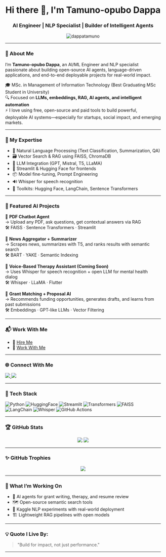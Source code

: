 <h1 align="center">Hi there 👋, I'm Tamuno-opubo Dappa</h1>
<h3 align="center">AI Engineer | NLP Specialist | Builder of Intelligent Agents</h3>

<p align="center">
  <img src="https://komarev.com/ghpvc/?username=dappatamuno&label=Profile%20views&color=blue&style=flat" alt="dappatamuno" />
</p>

---

### 💬 About Me

I’m **Tamuno-opubo Dappa**, an AI/ML Engineer and NLP specialist passionate about building open-source AI agents, language-driven applications, and end-to-end deployable projects for real-world impact.

🎓 MSc. in Management of Information Technology (Best Graduating MSc Student in University)  
🔍 Focused on **LLMs, embeddings, RAG, AI agents, and intelligent automation**  
⚡ I love using free, open-source and paid tools to build powerful, deployable AI systems—especially for startups, social impact, and emerging markets.

---

### 🧠 My Expertise

- 📝 Natural Language Processing (Text Classification, Summarization, QA)
- 🗃️ Vector Search & RAG using FAISS, ChromaDB
- 🤖 LLM Integration (GPT, Mistral, T5, LLaMA)
- 🎯 Streamlit & Hugging Face for frontends
- 📦 Model fine-tuning, Prompt Engineering
- 🔊 Whisper for speech recognition
- 🧰 Toolkits: Hugging Face, LangChain, Sentence Transformers

---

### 🚀 Featured AI Projects

🔹 **PDF Chatbot Agent**  
→ Upload any PDF, ask questions, get contextual answers via RAG  
🛠️ FAISS · Sentence Transformers · Streamlit

🔹 **News Aggregator + Summarizer**  
→ Scrapes news, summarizes with T5, and ranks results with semantic search  
🛠️ BART · YAKE · Semantic Indexing

🔹 **Voice-Based Therapy Assistant (Coming Soon)**  
→ Uses Whisper for speech recognition + open LLM for mental health dialog  
🛠️ Whisper · LLaMA · Flutter

🔹 **Grant Matching + Proposal AI**  
→ Recommends funding opportunities, generates drafts, and learns from past submissions  
🛠️ Embeddings · GPT-like LLMs · Vector Filtering

---

### 📬 Work With Me

- 💼 [Hire Me](mailto:dappatamunoopubo@gmail.com?subject=AI%20Collaboration)
- 🤝 [Work With Me](mailto:dappatamunoopubo@gmail.com?subject=Let's%20Build%20AI%20Together)

---

### 🌐 Connect With Me

<p align="left">
  <a href="https://github.com/dappatamuno" target="_blank">
    <img src="https://img.shields.io/github/followers/dappatamuno?label=GitHub&style=social" />
  </a>
  <a href="mailto:dappatamunoopubo@gmail.com">
    <img src="https://img.shields.io/badge/email-Dappa-blue?style=flat&logo=gmail" />
  </a>
</p>

---

### 🧰 Tech Stack

![Python](https://img.shields.io/badge/Python-3776AB?style=for-the-badge&logo=python&logoColor=white)
![HuggingFace](https://img.shields.io/badge/HuggingFace-FFD21F?style=for-the-badge&logo=hugging-face&logoColor=black)
![Streamlit](https://img.shields.io/badge/Streamlit-FF4B4B?style=for-the-badge&logo=streamlit&logoColor=white)
![Transformers](https://img.shields.io/badge/Transformers-555?style=for-the-badge&logo=data:image/svg+xml;base64,...&logoColor=white)
![FAISS](https://img.shields.io/badge/FAISS-blue?style=for-the-badge)
![LangChain](https://img.shields.io/badge/LangChain-gray?style=for-the-badge)
![Whisper](https://img.shields.io/badge/Whisper-black?style=for-the-badge)
![GitHub Actions](https://img.shields.io/badge/GitHub%20Actions-2088FF?style=for-the-badge&logo=github-actions&logoColor=white)

---

### 🏆 GitHub Stats

<p align="center">
  <img src="https://github-readme-stats.vercel.app/api?username=dappatamuno&show_icons=true&theme=radical" />
  <img src="https://github-readme-streak-stats.herokuapp.com?user=dappatamuno&theme=radical&date_format=M%20j%5B%2C%20Y%5D" />
</p>

---

### ✨ GitHub Trophies

<p align="center">
  <img src="https://github-profile-trophy.vercel.app/?username=dappatamuno&theme=algolia&no-bg=true&no-frame=true" />
</p>

---

### 🚧 What I’m Working On

- 🧱 AI agents for grant writing, therapy, and resume review
- 🗺️ Open-source semantic search tools
- 🧪 Kaggle NLP experiments with real-world deployment
- 🏗️ Lightweight RAG pipelines with open models

---

### 💡 Quote I Live By:
> "Build for impact, not just performance."

---
